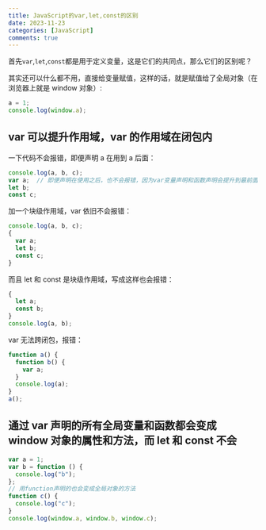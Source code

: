 ```yaml
---
title: JavaScript的var,let,const的区别
date: 2023-11-23
categories: [JavaScript]
comments: true
---
```


首先`var`,`let`,`const`都是用于定义变量，这是它们的共同点，那么它们的区别呢？

其实还可以什么都不用，直接给变量赋值，这样的话，就是赋值给了全局对象（在浏览器上就是 window 对象）:

```javascript
a = 1;
console.log(window.a);
```

<!-- more -->

## var 可以提升作用域，var 的作用域在闭包内

一下代码不会报错，即便声明 a 在用到 a 后面：

```javascript
console.log(a, b, c);
var a;  // 即便声明在使用之后，也不会报错，因为var变量声明和函数声明会提升到最前面执行
let b;
const c;
```

加一个块级作用域，var 依旧不会报错：

```javascript
console.log(a, b, c);
{
  var a;
  let b;
  const c;
}
```

而且 let 和 const 是块级作用域，写成这样也会报错：

```javascript
{
  let a;
  const b;
}
console.log(a, b);
```

var 无法跨闭包，报错：

```javascript
function a() {
  function b() {
    var a;
  }
  console.log(a);
}
a();
```

## 通过 var 声明的所有全局变量和函数都会变成 window 对象的属性和方法，而 let 和 const 不会

```javascript
var a = 1;
var b = function () {
  console.log("b");
};
// 用function声明的也会变成全局对象的方法
function c() {
  console.log("c");
}
console.log(window.a, window.b, window.c);
```
